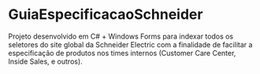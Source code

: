 # GuiaEspecificacaoSchneider
Projeto desenvolvido em C# + Windows Forms para indexar todos os seletores do site global da Schneider Electric com a finalidade de facilitar a especificação de produtos nos times internos (Customer Care Center, Inside Sales, e outros).
